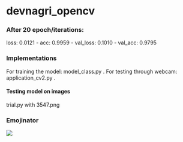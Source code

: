 # devnagri_opencv
### After 20 epoch/iterations:
loss: 0.0121 - acc: 0.9959 - val_loss: 0.1010 - val_acc: 0.9795

### Implementations
For training the model: model_class.py .
For testing through webcam: application_cv2.py .

#### Testing model on images
trial.py with 3547.png

### Emojinator
<img src="https://github.com/cubicle-SK/devnagri_opencv/devnagri_ext.mov">
